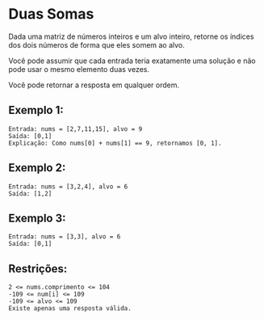 # Duas Somas

Dada uma matriz de números inteiros e um alvo inteiro, retorne os índices dos dois números de forma que eles somem ao alvo.

Você pode assumir que cada entrada teria exatamente uma solução e não pode usar o mesmo elemento duas vezes.

Você pode retornar a resposta em qualquer ordem.

## Exemplo 1:

```
Entrada: nums = [2,7,11,15], alvo = 9
Saída: [0,1]
Explicação: Como nums[0] + nums[1] == 9, retornamos [0, 1].
```

## Exemplo 2:

```
Entrada: nums = [3,2,4], alvo = 6
Saída: [1,2]
```

## Exemplo 3:

```
Entrada: nums = [3,3], alvo = 6
Saída: [0,1]
```

## Restrições:

```
2 <= nums.comprimento <= 104
-109 <= num[i] <= 109
-109 <= alvo <= 109
Existe apenas uma resposta válida.
```

